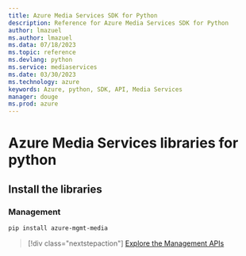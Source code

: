 ```yaml
---
title: Azure Media Services SDK for Python
description: Reference for Azure Media Services SDK for Python
author: lmazuel
ms.author: lmazuel
ms.data: 07/18/2023
ms.topic: reference
ms.devlang: python
ms.service: mediaservices
ms.date: 03/30/2023
ms.technology: azure
keywords: Azure, python, SDK, API, Media Services
manager: douge
ms.prod: azure
---
```

# Azure Media Services libraries for python

## Install the libraries


### Management

```bash
pip install azure-mgmt-media
```
> [!div class="nextstepaction"]
> [Explore the Management APIs](/python/api/overview/azure/mediaservices/management)